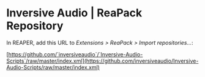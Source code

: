 # Inversive Audio | ReaPack Repository

In REAPER, add this URL to *Extensions > ReaPack > Import repositories...*:

[https://github.com/`inversiveaudio`/`Inversive-Audio-Scripts`/raw/master/index.xml](https://github.com/inversiveaudio/Inversive-Audio-Scripts/raw/master/index.xml)
